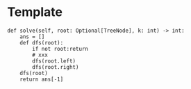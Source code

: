 # Template
    def solve(self, root: Optional[TreeNode], k: int) -> int:
        ans = []
        def dfs(root):
            if not root:return
            # xxx
            dfs(root.left)
            dfs(root.right)
        dfs(root)
        return ans[-1]